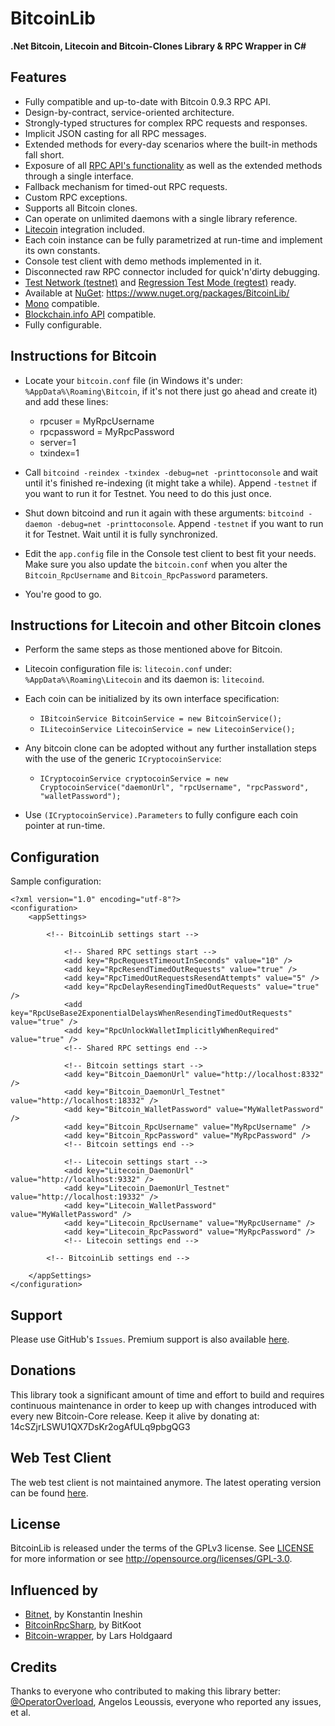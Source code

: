 ﻿BitcoinLib
==========

**.Net Bitcoin, Litecoin and Bitcoin-Clones Library & RPC Wrapper in C#**

Features
--------

- Fully compatible and up-to-date with Bitcoin 0.9.3 RPC API.
- Design-by-contract, service-oriented architecture.
- Strongly-typed structures for complex RPC requests and responses.
- Implicit JSON casting for all RPC messages.
- Extended methods for every-day scenarios where the built-in methods fall short.
- Exposure of all [RPC API's functionality](https://en.bitcoin.it/wiki/Original_Bitcoin_client/API_calls_list) as well as the extended methods through a single interface.
- Fallback mechanism for timed-out RPC requests.
- Custom RPC exceptions.
- Supports all Bitcoin clones.
- Can operate on unlimited daemons with a single library reference.
- [Litecoin](http://en.wikipedia.org/wiki/Litecoin) integration included.
- Each coin instance can be fully parametrized at run-time and implement its own constants.
- Console test client with demo methods implemented in it.
- Disconnected raw RPC connector included for quick'n'dirty debugging.
- [Test Network (testnet)](https://bitcoin.org/en/developer-examples#testnet) and [Regression Test Mode (regtest)](https://bitcoin.org/en/developer-examples#regtest-mode) ready.
- Available at [NuGet](https://www.nuget.org/packages/BitcoinLib/): https://www.nuget.org/packages/BitcoinLib/
- [Mono](http://www.mono-project.com/) compatible.
- [Blockchain.info API](https://blockchain.info/api) compatible.
- Fully configurable.


Instructions for Bitcoin
------------------------

- Locate your `bitcoin.conf` file (in Windows it's under: `%AppData%\Roaming\Bitcoin`, if it's not there just go ahead and create it) and add these lines:
	- rpcuser = MyRpcUsername
	- rpcpassword = MyRpcPassword
	- server=1
	- txindex=1

- Call `bitcoind -reindex -txindex -debug=net -printtoconsole` and wait until it's finished re-indexing (it might take a while). Append `-testnet` if you want to run it for Testnet. You need to do this just once.

- Shut down bitcoind and run it again with these arguments: `bitcoind -daemon -debug=net -printtoconsole`. Append `-testnet` if you want to run it for Testnet. Wait until it is fully synchronized. 

- Edit the `app.config` file in the Console test client to best fit your needs. Make sure you also update the `bitcoin.conf` when you alter the `Bitcoin_RpcUsername` and `Bitcoin_RpcPassword` parameters.

- You're good to go.


Instructions for Litecoin and other Bitcoin clones
--------------------------------------------------

- Perform the same steps as those mentioned above for Bitcoin.

- Litecoin configuration file is: `litecoin.conf` under: `%AppData%\Roaming\Litecoin` and its daemon is: `litecoind`.

- Each coin can be initialized by its own interface specification:
	- `IBitcoinService BitcoinService = new BitcoinService();` 
	- `ILitecoinService LitecoinService = new LitecoinService();` 

- Any bitcoin clone can be adopted without any further installation steps with the use of the generic `ICryptocoinService`:
	- `ICryptocoinService cryptocoinService = new CryptocoinService("daemonUrl", "rpcUsername", "rpcPassword", "walletPassword");`

- Use `(ICryptocoinService).Parameters` to fully configure each coin pointer at run-time. 


Configuration
-------------

Sample configuration:

	﻿<?xml version="1.0" encoding="utf-8"?>
	<configuration>
		<appSettings>

			<!-- BitcoinLib settings start -->

				<!-- Shared RPC settings start -->
				<add key="RpcRequestTimeoutInSeconds" value="10" />
				<add key="RpcResendTimedOutRequests" value="true" />
				<add key="RpcTimedOutRequestsResendAttempts" value="5" />
				<add key="RpcDelayResendingTimedOutRequests" value="true" />
				<add key="RpcUseBase2ExponentialDelaysWhenResendingTimedOutRequests" value="true" />
				<add key="RpcUnlockWalletImplicitlyWhenRequired" value="true" />
				<!-- Shared RPC settings end -->

				<!-- Bitcoin settings start -->
				<add key="Bitcoin_DaemonUrl" value="http://localhost:8332" />
				<add key="Bitcoin_DaemonUrl_Testnet" value="http://localhost:18332" />
				<add key="Bitcoin_WalletPassword" value="MyWalletPassword" />
				<add key="Bitcoin_RpcUsername" value="MyRpcUsername" />
				<add key="Bitcoin_RpcPassword" value="MyRpcPassword" />
				<!-- Bitcoin settings end -->

				<!-- Litecoin settings start -->
				<add key="Litecoin_DaemonUrl" value="http://localhost:9332" />
				<add key="Litecoin_DaemonUrl_Testnet" value="http://localhost:19332" />
				<add key="Litecoin_WalletPassword" value="MyWalletPassword" />
				<add key="Litecoin_RpcUsername" value="MyRpcUsername" />
				<add key="Litecoin_RpcPassword" value="MyRpcPassword" />
				<!-- Litecoin settings end -->

			<!-- BitcoinLib settings end -->
			
		</appSettings>
	</configuration>


Support
-------

Please use GitHub's `Issues`. Premium support is also available [here](mailto:mcaizgk2+bitcoinlib@gmail.com).


Donations
---------

This library took a significant amount of time and effort to build and requires continuous maintenance in order to keep up with changes introduced with every new Bitcoin-Core release. Keep it alive by donating at: 14cSZjrLSWU1QX7DsKr2ogAfULq9pbgQG3


Web Test Client
---------------
The web test client is not maintained anymore. The latest operating version can be found [here](https://github.com/GeorgeKimionis/BitcoinLib-TestClient-Web).


License
-------

BitcoinLib is released under the terms of the GPLv3 license. See [LICENSE](LICENSE) for more information or see http://opensource.org/licenses/GPL-3.0.


Influenced by
-------------

- [Bitnet](http://bitnet.sourceforge.net), by Konstantin Ineshin
- [BitcoinRpcSharp](https://github.com/BitKoot/BitcoinRpcSharp), by BitKoot 
- [Bitcoin-wrapper](https://github.com/LarsHoldgaard/bitcoin-wrapper), by Lars Holdgaard 


Credits
-------

Thanks to everyone who contributed to making this library better: [@OperatorOverload](https://github.com/OperatorOverload), Angelos Leoussis, everyone who reported any issues, et al.
